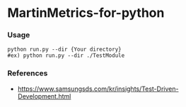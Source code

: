 # MartinMetrics-for-python

### Usage
```
python run.py --dir {Your directory}
#ex) python run.py --dir ./TestModule
```

### References
- https://www.samsungsds.com/kr/insights/Test-Driven-Development.html  